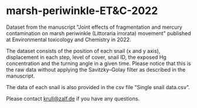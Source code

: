 # marsh-periwinkle-ET&C-2022
Dataset from the manuscript "Joint effects of fragmentation and mercury contamination on marsh periwinkle (Littoraria irrorata) movement" published at Environmental toxicology and Chemistry in 2022. 

The dataset consists of the position of each snail (x and y axis), displacement in each step, level of cover, snail ID, the exposed Hg concentration and the turning angle in a given time. Please notice that this is the raw data without applying the Savitzky–Golay filter as described in the manuscript.


The data of each snail is also provided in the csv file "Single snail data.csv".

Please contact krull@zalf.de if you have any questions.

